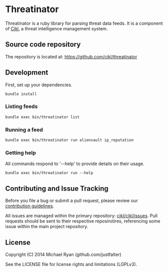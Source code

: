 # Threatinator
Threatinator is a ruby library for parsing threat data feeds. It is a component of [Cikl](https://github.com/cikl/cikl), a threat intelligence management system. 
## Source code repository

The repository is located at: https://github.com/cikl/threatinator

## Development

First, set up your dependencies.

```
bundle install
```

### Listing feeds

```
bundle exec bin/threatinator list
```

### Running a feed

```
bundle exec bin/threatinator run alienvault ip_reputation
```

### Getting help

All commands respond to '--help' to provide details on their usage. 

```
bundle exec bin/threatinator run --help
```

## Contributing and Issue Tracking

Before you file a bug or submit a pull request, please review our 
[contribution guidelines](https://github.com/cikl/cikl/wiki/Contributing).

All issues are managed within the primary repository: [cikl/cikl/issues](https://github.com/cikl/cikl/issues). Pull requests should be sent to their respective reposirotires, referencing some issue within the main project repository.

## License
Copyright (C) 2014 Michael Ryan (github.com/justfalter)

See the LICENSE file for license rights and limitations (LGPLv3).
